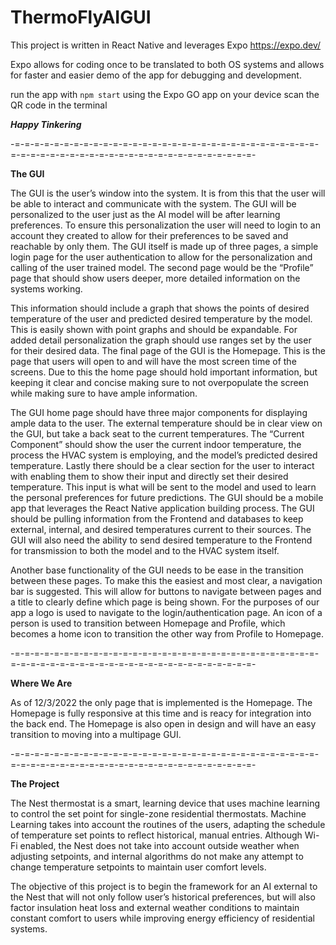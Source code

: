 # ThermoFlyAIGUI

This project is written in React Native and leverages Expo https://expo.dev/

Expo allows for coding once to be translated to both OS systems and allows for faster and easier demo of the app for debugging and development.

run the app with `npm start`
using the Expo GO app on your device scan the QR code in the terminal

__*Happy Tinkering*__

-=-=-=-=-=-=-=-=-=-=-=-=-=-=-=-=-=-=-=-=-=-=-=-=-=-=-=-=-=-=-=-=-=-=-=-=-=-=-=-=-=-=-=-=-=-=-=-=-=-=-=-=-=-=-=-=-

__The GUI__

The GUI is the user’s window into the system. It is from this that the user will be able to interact and communicate with the system. The GUI will be personalized to the user just as the AI model will be after learning preferences. To ensure this personalization the user will need to login to an account they created to allow for their preferences to be saved and reachable by only them. The GUI itself is made up of three pages, a simple login page for the user authentication to allow for the personalization and calling of the user trained model. The second page would be the “Profile” page that should show users deeper, more detailed information on the systems working.
 
This information should include a graph that shows the points of desired temperature of the user and predicted desired temperature by the model. This is easily shown with point graphs and should be expandable. For added detail personalization the graph should use ranges set by the user for their desired data. The final page of the GUI is the Homepage. This is the page that users will open to and will have the most screen time of the screens. Due to this the home page should hold important information, but keeping it clear and concise making sure to not overpopulate the screen while making sure to have ample information.

The GUI home page should have three major components for displaying ample data to the user. The external temperature should be in clear view on the GUI, but take a back seat to the current temperatures. The “Current Component” should show the user the current indoor temperature, the process the HVAC system is employing, and the model’s predicted desired temperature. Lastly there should be a clear section for the user to interact with enabling them to show their input and directly set their desired temperature. This input is what will be sent to the model and used to learn the personal preferences for future predictions. The GUI should be a mobile app that leverages the React Native application building process. The GUI should be pulling information from the Frontend and databases to keep external, internal, and desired temperatures current to their sources. The GUI will also need the ability to send desired temperature to the Frontend for transmission to both the model and to the HVAC system itself.

Another base functionality of the GUI needs to be ease in the transition between these pages. To make this the easiest and most clear, a navigation bar is suggested. This will allow for buttons to navigate between pages and a title to clearly define which page is being shown. For the purposes of our app a logo is used to navigate to the login/authentication page. An icon of a person is used to transition between Homepage and Profile, which becomes a home icon to transition the other way from Profile to Homepage.



-=-=-=-=-=-=-=-=-=-=-=-=-=-=-=-=-=-=-=-=-=-=-=-=-=-=-=-=-=-=-=-=-=-=-=-=-=-=-=-=-=-=-=-=-=-=-=-=-=-=-=-=-=-=-=-=-

__Where We Are__

As of 12/3/2022 the only page that is implemented is the Homepage. The Homepage is fully responsive at this time and is reacy for integration into the back end. The Homepage is also open in design and will have an easy transition to moving into a multipage GUI. 




-=-=-=-=-=-=-=-=-=-=-=-=-=-=-=-=-=-=-=-=-=-=-=-=-=-=-=-=-=-=-=-=-=-=-=-=-=-=-=-=-=-=-=-=-=-=-=-=-=-=-=-=-=-=-=-=-

__The Project__

The Nest thermostat is a smart, learning device that uses machine learning to control the set point for single-zone residential thermostats. Machine Learning takes into account the routines of the users, adapting the schedule of temperature set points to reflect historical, manual entries. Although Wi-Fi enabled, the Nest does not take into account outside weather when adjusting setpoints, and internal algorithms do not make any attempt to change temperature setpoints to maintain user comfort levels.

The objective of this project is to begin the framework for an AI external to the Nest that will not only follow user’s historical preferences, but will also factor insulation heat loss and external weather conditions to maintain constant comfort to users while improving energy efficiency of residential systems.
